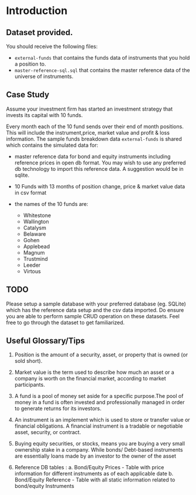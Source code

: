 # Introduction




## Dataset provided.

You should receive the following files:
- `external-funds` that contains the funds data of instruments that you hold a position to.
- `master-reference-sql.sql` that contains the master reference data of the universe of instruments.


## Case Study

Assume your investment firm has started an investment strategy that invests its capital with 10 funds.

Every month each of the 10 fund sends over their end of month positions. This will include the instrument,price, market value and profit & loss information. The sample funds breakdown data `external-funds` is shared which contains the simulated data for:

- master reference data for bond and equity instruments including reference prices in open db format. You may wish to use any preferred db technology to import this reference data. A suggestion would be in sqlite.
- 10 Funds with 13 months of position change, price & market value data in csv format
- the names of the 10 funds are:

	- Whitestone
	- Wallington
	- Catalysm
	- Belaware
	- Gohen
	- Applebead
	- Magnum
	- Trustmind
	- Leeder
	- Virtous

## TODO

Please setup a sample database with your preferred database (eg. SQLite) which has the reference data setup and the csv data imported. Do ensure you are able to perform sample CRUD operation on these datasets. Feel free to go through the dataset to get familiarized.


## Useful Glossary/Tips

1. Position is the amount of a security, asset, or property that is owned (or sold short).

2. Market value is the term used to describe how much an asset or a company is worth on the financial market, according to market participants.

3. A fund is a pool of money set aside for a specific purpose.The pool of money in a fund is often invested and professionally managed in order to generate returns for its investors.

4. An instrument is an implement which is used to store or transfer value or financial obligations. A financial instrument is a tradable or negotiable asset, security, or contract.

5. Buying equity securities, or stocks, means you are buying a very small ownership stake in a company. While bonds/ Debt-based instruments are essentially loans made by an investor to the owner of the asset

6. Reference DB tables :
	a. Bond/Equity Prices - Table with price information for different instruments as of each applicable date
	b. Bond/Equity Reference - Table with all static information related to bond/equity Instruments




